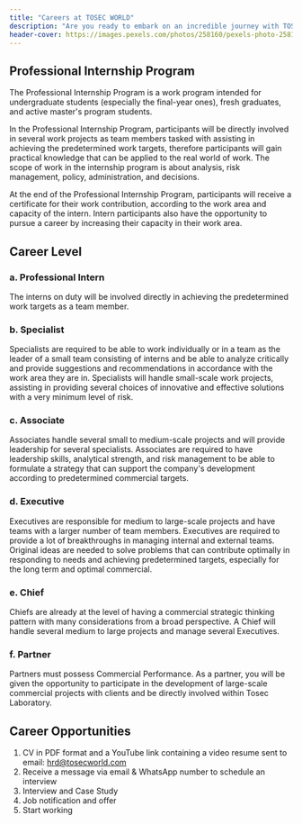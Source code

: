 ```yaml
---
title: "Careers at TOSEC WORLD"
description: "Are you ready to embark on an incredible journey with TOSEC WORLD? We're not just a company; we're a community of innovators, problem solvers, and visionaries dedicated to shaping the future. At TOSEC WORLD, we're proud of our diverse team that thrives on creativity, collaboration, and pushing boundaries."
header-cover: https://images.pexels.com/photos/258160/pexels-photo-258160.jpeg?auto=compress&cs=tinysrgb&w=1260&h=750&dpr=1
---
```


## Professional Internship Program

The Professional Internship Program is a work program intended for undergraduate students (especially the final-year ones), fresh graduates, and active master's program students.

In the Professional Internship Program, participants will be directly involved in several work projects as team members tasked with assisting in achieving the predetermined work targets, therefore participants will gain practical knowledge that can be applied to the real world of work. The scope of work in the internship program is about analysis, risk management, policy, administration, and decisions.

At the end of the Professional Internship Program, participants will receive a certificate for their work contribution, according to the work area and capacity of the intern. Intern participants also have the opportunity to pursue a career by increasing their capacity in their work area.

## Career Level

### a. Professional Intern

The interns on duty will be involved directly in achieving the predetermined work targets as a team member.

### b. Specialist

Specialists are required to be able to work individually or in a team as the leader of a small team consisting of interns and be able to analyze critically and provide suggestions and recommendations in accordance with the work area they are in. Specialists will handle small-scale work projects, assisting in providing several choices of innovative and effective solutions with a very minimum level of risk.

### c. Associate

Associates handle several small to medium-scale projects and will provide leadership for several specialists. Associates are required to have leadership skills, analytical strength, and risk management to be able to formulate a strategy that can support the company's development according to predetermined commercial targets.

### d. Executive

Executives are responsible for medium to large-scale projects and have teams with a larger number of team members. Executives are required to provide a lot of breakthroughs in managing internal and external teams.
Original ideas are needed to solve problems that can contribute optimally in responding to needs and achieving predetermined targets, especially for the long term and optimal commercial.

### e. Chief

Chiefs are already at the level of having a commercial strategic thinking pattern with many considerations from a broad perspective. A Chief will handle several medium to large projects and manage several Executives.

### f. Partner

Partners must possess Commercial Performance. As a partner, you will be given the opportunity to participate in the development of large-scale commercial projects with clients and be directly involved within Tosec Laboratory.

## Career Opportunities

1. CV in PDF format and a YouTube link containing a video resume sent to email: hrd@tosecworld.com
2. Receive a message via email & WhatsApp number to schedule an interview
3. Interview and Case Study
4. Job notification and offer
5. Start working